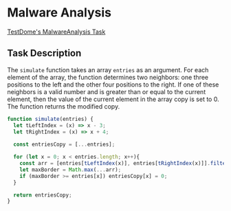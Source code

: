 # Malware Analysis

[TestDome's MalwareAnalysis Task](https://www.testdome.com/library?page=1&term=Malware&questionId=104089&skillArea=63)

## Task Description

The `simulate` function takes an array `entries` as an argument. For each element of the array, the function determines two neighbors: one three positions to the left and the other four positions to the right. If one of these neighbors is a valid number and is greater than or equal to the current element, then the value of the current element in the array copy is set to 0. The function returns the modified copy.

```javascript
function simulate(entries) {
  let tLeftIndex = (x) => x - 3;
  let tRightIndex = (x) => x + 4;
  
  const entriesCopy = [...entries];

  for (let x = 0; x < entries.length; x++){
    const arr = [entries[tLeftIndex(x)], entries[tRightIndex(x)]].filter((item) => Number.isInteger(item) && !isNaN(item));
    let maxBorder = Math.max(...arr);
    if (maxBorder >= entries[x]) entriesCopy[x] = 0;
  }

  return entriesCopy;
}
